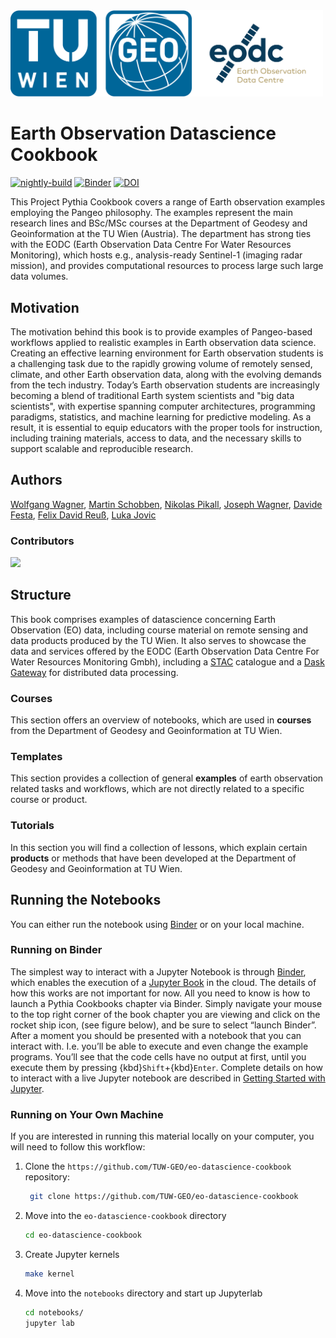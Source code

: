 <img src="notebooks/images/logos/tuw-geo_eodc_logo_horizontal.png" alt="tuw-geo-logo" width="500"/>

# Earth Observation Datascience Cookbook

[![nightly-build](https://github.com/TUW-GEO/eo-datascience-cookbook/actions/workflows/nightly-build.yaml/badge.svg)](https://github.com/TUW-GEO/eo-datascience-cookbook/actions/workflows/nightly-build.yaml)
[![Binder](https://binder.projectpythia.org/badge_logo.svg)](https://binder.projectpythia.org/v2/gh/TUW-GEO/eo-datascience-cookbook/main?labpath=notebooks)
[![DOI](https://zenodo.org/badge/830421828.svg)](https://zenodo.org/badge/latestdoi/830421828)

This Project Pythia Cookbook covers a range of Earth observation examples employing the Pangeo philosophy. The examples represent the main research lines and BSc/MSc courses at the Department of Geodesy and Geoinformation at the TU Wien (Austria). The department has strong ties with the EODC (Earth Observation Data Centre For Water Resources Monitoring), which hosts e.g., analysis-ready Sentinel-1 (imaging radar mission), and provides computational resources to process large such large data volumes.

## Motivation

The motivation behind this book is to provide examples of Pangeo-based workflows applied to realistic examples in Earth observation data science. Creating an effective learning environment for Earth observation students is a challenging task due to the rapidly growing volume of remotely sensed, climate, and other Earth observation data, along with the evolving demands from the tech industry. Today’s Earth observation students are increasingly becoming a blend of traditional Earth system scientists and "big data scientists", with expertise spanning computer architectures, programming paradigms, statistics, and machine learning for predictive modeling. As a result, it is essential to equip educators with the proper tools for instruction, including training materials, access to data, and the necessary skills to support scalable and reproducible research.

## Authors

[Wolfgang Wagner](@wagner-wolfgang), [Martin Schobben](@martinschobben), [Nikolas Pikall](@npikall), [Joseph Wagner](@wagnerjoseph), [Davide Festa](@maybedave), [Felix David Reuß](@FelixReuss), [Luka Jovic](@lukojovic)

### Contributors

<a href="https://github.com/TUW-GEO/eo-datascience-cookbook/graphs/contributors">
  <img src="https://contrib.rocks/image?repo=TUW-GEO/eo-datascience-cookbook" />
</a>

## Structure

This book comprises examples of datascience concerning Earth Observation (EO) data, including course material on remote sensing and data products produced by the TU Wien. It also serves to showcase the data and services offered by the EODC (Earth Observation Data Centre For Water Resources Monitoring Gmbh), including a [STAC](https://docs.eodc.eu/services/stac.html) catalogue and a [Dask Gateway](https://docs.eodc.eu/services/dask.html) for distributed data processing.

### Courses

This section offers an overview of notebooks, which are used in **courses** from the Department of Geodesy and Geoinformation at TU Wien.

### Templates

This section provides a collection of general **examples** of earth observation related tasks and workflows, which are not directly related to a specific course or product.

### Tutorials

In this section you will find a collection of lessons, which explain certain **products** or methods that have been developed at the Department of Geodesy and Geoinformation at TU Wien.

## Running the Notebooks

You can either run the notebook using [Binder](https://binder.eo-datascience-cookbook.org/) or on your local machine.

### Running on Binder

The simplest way to interact with a Jupyter Notebook is through
[Binder](https://binder.eo-datascience-cookbook.org/), which enables the execution of a
[Jupyter Book](https://jupyterbook.org) in the cloud. The details of how this works are not
important for now. All you need to know is how to launch a Pythia
Cookbooks chapter via Binder. Simply navigate your mouse to
the top right corner of the book chapter you are viewing and click
on the rocket ship icon, (see figure below), and be sure to select
“launch Binder”. After a moment you should be presented with a
notebook that you can interact with. I.e. you’ll be able to execute
and even change the example programs. You’ll see that the code cells
have no output at first, until you execute them by pressing
{kbd}`Shift`\+{kbd}`Enter`. Complete details on how to interact with
a live Jupyter notebook are described in [Getting Started with
Jupyter](https://foundations.projectpythia.org/foundations/getting-started-jupyter.html).

### Running on Your Own Machine

If you are interested in running this material locally on your computer, you will need to follow this workflow:

1. Clone the `https://github.com/TUW-GEO/eo-datascience-cookbook` repository:

   ```bash
    git clone https://github.com/TUW-GEO/eo-datascience-cookbook
   ```

1. Move into the `eo-datascience-cookbook` directory
   ```bash
   cd eo-datascience-cookbook
   ```
1. Create Jupyter kernels
   ```bash
   make kernel
   ```
1. Move into the `notebooks` directory and start up Jupyterlab
   ```bash
   cd notebooks/
   jupyter lab
   ```
